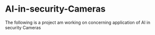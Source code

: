 # AI-in-security-Cameras
The following is a project am working on concerning application of AI in security Cameras
